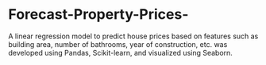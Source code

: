 # Forecast-Property-Prices-
A linear regression model to predict house prices based on features such as building area, number of bathrooms, year of construction, etc. was developed using Pandas, Scikit-learn, and visualized using Seaborn.
